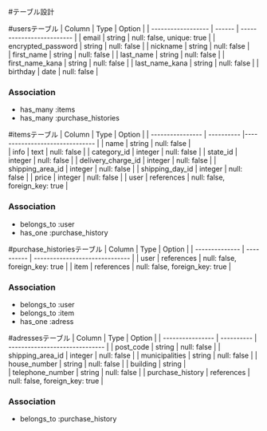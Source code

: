 #テーブル設計

#usersテーブル
| Column             | Type   | Option                    |
| ------------------ | ------ | ------------------------- |
| email              | string | null: false, unique: true |
| encrypted_password | string | null: false               |
| nickname           | string | null: false               |   
| first_name         | string | null: false               |
| last_name          | string | null: false               |
| first_name_kana    | string | null: false               | 
| last_name_kana     | string | null: false               |
| birthday           | date   | null: false               |

### Association
- has_many :items
- has_many :purchase_histories


#itemsテーブル
| Column              | Type       | Option                         |
| ----------------    | ---------- |------------------------------- |
| name                | string     | null: false                    |  
| info                | text       | null: false                    |
| category_id         | integer    | null: false                    |
| state_id            | integer    | null: false                    |
| delivery_charge_id  | integer    | null: false                    |
| shipping_area_id    | integer    | null: false                    |
| shipping_day_id     | integer    | null: false                    |
| price               | integer    | null: false                    | 
| user                | references | null: false, foreign_key: true |

### Association
- belongs_to :user
- has_one :purchase_history


#purchase_historiesテーブル
| Column         | Type       | Option                         |
| -------------- | ---------- | ------------------------------ |
| user           | references | null: false, foreign_key: true |
| item           | references | null: false, foreign_key: true |

### Association
- belongs_to :user
- belongs_to :item
- has_one :adress


#adressesテーブル
| Column           | Type       | Option                         |
| ---------------- | ---------- | ------------------------------ |
| post_code        | string     | null: false                    |
| shipping_area_id | integer    | null: false                    |
| municipalities   | string     | null: false                    |
| house_number     | string     | null: false                    |
| building         | string     |                     
| telephone_number | string     | null: false                    |
| purchase_history | references | null: false, foreign_key: true |

### Association
- belongs_to :purchase_history